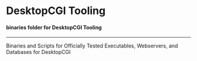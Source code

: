 # DesktopCGI Tooling
#### binaries folder for DesktopCGI Tooling

--------------------------------------------


Binaries and Scripts for Officially Tested Executables, Webservers, and Databases for DesktopCGI
